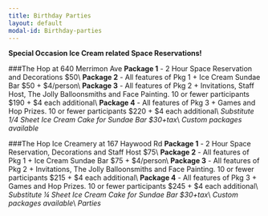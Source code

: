 ```yaml
---
title: Birthday Parties
layout: default
modal-id: Birthday-parties
---
```

**Special Occasion Ice Cream related Space Reservations!**

###The Hop at 640 Merrimon Ave
**Package 1** - 2 Hour Space Reservation and Decorations $50\\
**Package 2** - All features of Pkg 1 + Ice Cream Sundae Bar $50 + $4/person\\
**Package 3** - All features of Pkg 2 + Invitations, Staff Host, The Jolly Balloonsmiths and Face Painting. 10 or fewer participants $190 + $4 each additional\\
**Package 4** - All features of Pkg 3 + Games and Hop Prizes. 10 or fewer participants $220 + $4 each additional\\
*Substitute 1/4 Sheet Ice Cream Cake for Sundae Bar $30+tax*\\
*Custom packages available*
    
###The Hop Ice Creamery at 167 Haywood Rd
**Package 1** - 2 Hour Space Reservation, Decorations and Staff Host $75\\
**Package 2** - All features of Pkg 1 + Ice Cream Sundae Bar $75 + $4/person\\
**Package 3** - All features of Pkg 2 + Invitations, The Jolly Balloonsmiths and Face Painting. 10 or fewer participants $215 + $4 each additional\\
**Package 4** - All features of Pkg 3 + Games and Hop Prizes. 10 or fewer participants $245 + $4 each additional\\
*Substitute ¼ Sheet Ice Cream Cake for Sundae Bar $30+tax*\\
*Custom packages available*\\
*Parties*
